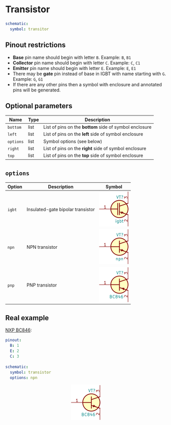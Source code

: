 Transistor
==========

```yaml
schematic:
  symbol: transitor
```

Pinout restrictions
-------------------

* **Base** pin name should begin with letter `B`. Example: `B`, `B1`
* **Collector** pin name should begin with letter `C`. Example: `C`, `C1`
* **Emitter** pin name should begin with letter `E`. Example: `E`, `E1`
* There may be **gate** pin instead of base in IGBT with name starting with `G`. Example: `G`, `G1`
* If there are any other pins then a symbol with enclosure and annotated pins will be generated.

Optional parameters
-------------------

| Name | Type | Description |
|------|------|-------------|
| `bottom` | list | List of pins on the **bottom** side of symbol enclosure |
| `left` | list | List of pins on the **left** side of symbol enclosure |
| `options` | list | Symbol options (see below) |
| `right` | list | List of pins on the **right** side of symbol enclosure |
| `top` | list | List of pins on the **top** side of symbol enclosure |

`options`
---------

| Option | Description | Symbol |
|--------|-------------|--------|
| `igbt` | Insulated-gate bipolar transistor | <img src="/img/symbols/transistor/igbt.svg" width="92" alt="Insulated-gate bipolar transistor"> |
| `npn` | NPN transistor | <img src="/img/symbols/transistor/npn.svg" width="92" alt="NPN transistor"> |
| `pnp` |  PNP transistor | <img src="/img/symbols/transistor/pnp.svg" width="92" alt="PNP transistor"> |

Real example
------------

[NXP BC846](https://github.com/qeda/library/blob/master/nxp/bc846.yaml):

```yaml
pinout:
  B: 1
  E: 2
  C: 3

schematic:
  symbol: transistor
  options: npn
```

<center><img src="/img/symbols/transistor/bc846.svg" width="92" alt="NXP BC846"></center>
